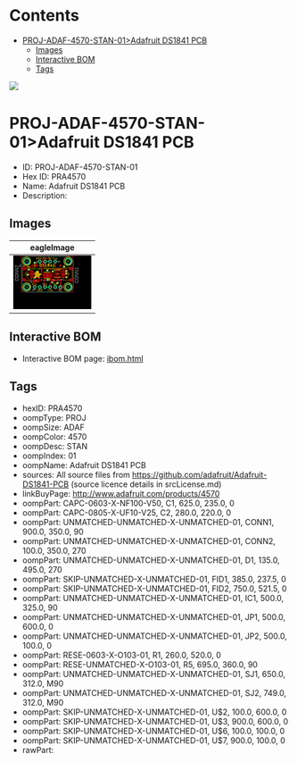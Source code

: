 



Contents
========

* [PROJ-ADAF-4570-STAN-01>Adafruit DS1841 PCB](#proj-adaf-4570-stan-01adafruit-ds1841-pcb)
	* [Images](#images)
	* [Interactive BOM](#interactive-bom)
	* [Tags](#tags)
  
![][im]
# PROJ-ADAF-4570-STAN-01>Adafruit DS1841 PCB

- ID: PROJ-ADAF-4570-STAN-01
- Hex ID: PRA4570
- Name: Adafruit DS1841 PCB
- Description: 

## Images
  
  

|eagleImage|
| :---: |
|[![eagleImage](eagleImage_140.png)](eagleImage_600.png)|

## Interactive BOM

- Interactive BOM page: [ibom.html](kicad/bom/ibom.html)

## Tags

- hexID: PRA4570
- oompType: PROJ
- oompSize: ADAF
- oompColor: 4570
- oompDesc: STAN
- oompIndex: 01
- oompName: Adafruit DS1841 PCB
- sources: All source files from https://github.com/adafruit/Adafruit-DS1841-PCB (source licence details in srcLicense.md)
- linkBuyPage: http://www.adafruit.com/products/4570
- oompPart: CAPC-0603-X-NF100-V50, C1, 625.0, 235.0, 0
- oompPart: CAPC-0805-X-UF10-V25, C2, 280.0, 220.0, 0
- oompPart: UNMATCHED-UNMATCHED-X-UNMATCHED-01, CONN1, 900.0, 350.0, 90
- oompPart: UNMATCHED-UNMATCHED-X-UNMATCHED-01, CONN2, 100.0, 350.0, 270
- oompPart: UNMATCHED-UNMATCHED-X-UNMATCHED-01, D1, 135.0, 495.0, 270
- oompPart: SKIP-UNMATCHED-X-UNMATCHED-01, FID1, 385.0, 237.5, 0
- oompPart: SKIP-UNMATCHED-X-UNMATCHED-01, FID2, 750.0, 521.5, 0
- oompPart: UNMATCHED-UNMATCHED-X-UNMATCHED-01, IC1, 500.0, 325.0, 90
- oompPart: UNMATCHED-UNMATCHED-X-UNMATCHED-01, JP1, 500.0, 600.0, 0
- oompPart: UNMATCHED-UNMATCHED-X-UNMATCHED-01, JP2, 500.0, 100.0, 0
- oompPart: RESE-0603-X-O103-01, R1, 260.0, 520.0, 0
- oompPart: RESE-UNMATCHED-X-O103-01, R5, 695.0, 360.0, 90
- oompPart: UNMATCHED-UNMATCHED-X-UNMATCHED-01, SJ1, 650.0, 312.0, M90
- oompPart: UNMATCHED-UNMATCHED-X-UNMATCHED-01, SJ2, 749.0, 312.0, M90
- oompPart: SKIP-UNMATCHED-X-UNMATCHED-01, U$2, 100.0, 600.0, 0
- oompPart: SKIP-UNMATCHED-X-UNMATCHED-01, U$3, 900.0, 600.0, 0
- oompPart: SKIP-UNMATCHED-X-UNMATCHED-01, U$6, 100.0, 100.0, 0
- oompPart: SKIP-UNMATCHED-X-UNMATCHED-01, U$7, 900.0, 100.0, 0
- rawPart: 



[im]: eagleImage_450.png
